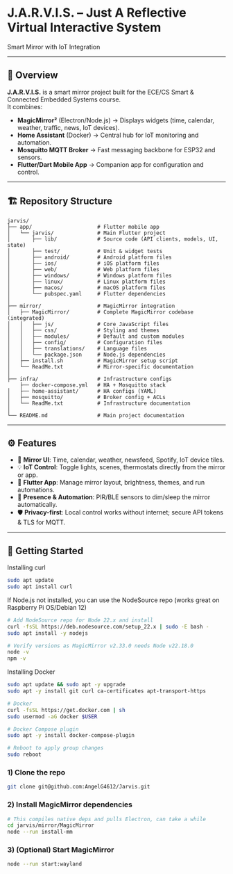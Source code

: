 # J.A.R.V.I.S. – Just A Reflective Virtual Interactive System  
Smart Mirror with IoT Integration

---

## 📖 Overview
**J.A.R.V.I.S.** is a smart mirror project built for the ECE/CS Smart & Connected Embedded Systems course.  
It combines:

- **MagicMirror²** (Electron/Node.js) → Displays widgets (time, calendar, weather, traffic, news, IoT devices).  
- **Home Assistant** (Docker) → Central hub for IoT monitoring and automation.  
- **Mosquitto MQTT Broker** → Fast messaging backbone for ESP32 and sensors.  
- **Flutter/Dart Mobile App** → Companion app for configuration and control.

---

## 🏗️ Repository Structure

```
jarvis/
├── app/                     # Flutter mobile app
│   └── jarvis/              # Main Flutter project
│       ├── lib/             # Source code (API clients, models, UI, state)
│       ├── test/            # Unit & widget tests
│       ├── android/         # Android platform files
│       ├── ios/             # iOS platform files
│       ├── web/             # Web platform files
│       ├── windows/         # Windows platform files
│       ├── linux/           # Linux platform files
│       ├── macos/           # macOS platform files
│       └── pubspec.yaml     # Flutter dependencies
│
├── mirror/                  # MagicMirror integration
│   ├── MagicMirror/         # Complete MagicMirror codebase (integrated)
│   │   ├── js/              # Core JavaScript files
│   │   ├── css/             # Styling and themes
│   │   ├── modules/         # Default and custom modules
│   │   ├── config/          # Configuration files
│   │   ├── translations/    # Language files
│   │   └── package.json     # Node.js dependencies
│   ├── install.sh           # MagicMirror setup script
│   └── ReadMe.txt           # Mirror-specific documentation
│
├── infra/                   # Infrastructure configs
    ├── docker-compose.yml   # HA + Mosquitto stack
│   ├── home-assistant/      # HA configs (YAML)
│   ├── mosquitto/           # Broker config + ACLs
│   └── ReadMe.txt           # Infrastructure documentation
│
└── README.md                # Main project documentation
```


---

## ⚙️ Features
- 📅 **Mirror UI**: Time, calendar, weather, newsfeed, Spotify, IoT device tiles.  
- 💡 **IoT Control**: Toggle lights, scenes, thermostats directly from the mirror or app.  
- 📱 **Flutter App**: Manage mirror layout, brightness, themes, and run automations.  
- 🔔 **Presence & Automation**: PIR/BLE sensors to dim/sleep the mirror automatically.  
- 🛡️ **Privacy-first**: Local control works without internet; secure API tokens & TLS for MQTT.  

---

## 🚀 Getting Started

Installing curl
```bash
sudo apt update
sudo apt install curl
```

If Node.js not installed, you can use the NodeSource repo (works great on Raspberry Pi OS/Debian 12)
```bash
# Add NodeSource repo for Node 22.x and install
curl -fsSL https://deb.nodesource.com/setup_22.x | sudo -E bash -
sudo apt install -y nodejs

# Verify versions as MagicMirror v2.33.0 needs Node v22.18.0
node -v
npm -v

```
Installing Docker
```bash
sudo apt update && sudo apt -y upgrade
sudo apt -y install git curl ca-certificates apt-transport-https
```
```bash
# Docker
curl -fsSL https://get.docker.com | sh
sudo usermod -aG docker $USER
```
```bash
# Docker Compose plugin
sudo apt -y install docker-compose-plugin
```

```bash
# Reboot to apply group changes
sudo reboot
```

### 1) Clone the repo
```bash
git clone git@github.com:AngelG4612/Jarvis.git
```
### 2) Install MagicMirror dependencies
```bash
# This compiles native deps and pulls Electron, can take a while
cd jarvis/mirror/MagicMirror
node --run install-mm
```

### 3) (Optional) Start MagicMirror
```bash
node --run start:wayland
```
